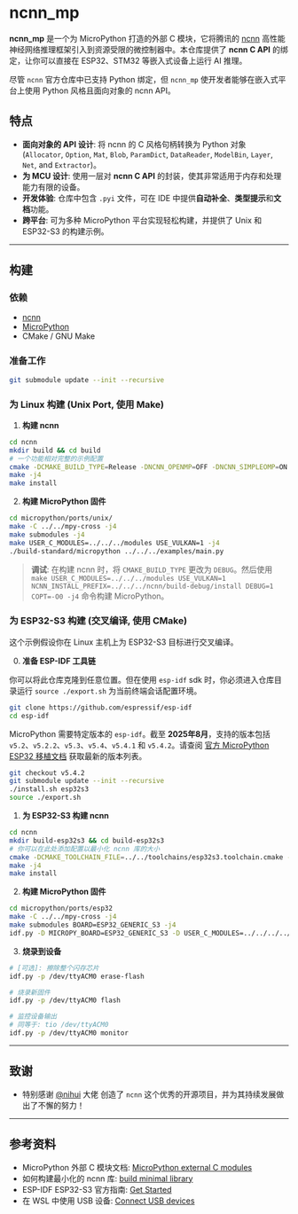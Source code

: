 # ncnn_mp

**ncnn_mp** 是一个为 MicroPython 打造的外部 C 模块，它将腾讯的 [ncnn](https://github.com/Tencent/ncnn) 高性能神经网络推理框架引入到资源受限的微控制器中。本仓库提供了 **ncnn C API** 的绑定，让你可以直接在 ESP32、STM32 等嵌入式设备上运行 AI 推理。

尽管 `ncnn` 官方仓库中已支持 Python 绑定，但 `ncnn_mp` 使开发者能够在嵌入式平台上使用 Python 风格且面向对象的 ncnn API。

## 特点

- **面向对象的 API 设计**: 将 ncnn 的 C 风格句柄转换为 Python 对象 (`Allocator`, `Option`, `Mat`, `Blob`, `ParamDict`, `DataReader`, `ModelBin`, `Layer`, `Net`, and `Extractor`)。
- **为 MCU 设计**: 使用一层对 **ncnn C API** 的封装，使其非常适用于内存和处理能力有限的设备。
- **开发体验**: 仓库中包含 `.pyi` 文件，可在 IDE 中提供**自动补全**、**类型提示**和**文档**功能。
- **跨平台**: 可为多种 MicroPython 平台实现轻松构建，并提供了 Unix 和 ESP32-S3 的构建示例。

---

## 构建

### 依赖

  - [ncnn](https://github.com/Tencent/ncnn)
  - [MicroPython](https://github.com/micropython/micropython)
  - CMake / GNU Make

### 准备工作

```bash
git submodule update --init --recursive
```

### 为 Linux 构建 (Unix Port, 使用 Make)

1.  **构建 ncnn**

```bash
cd ncnn
mkdir build && cd build
# 一个功能相对完整的示例配置
cmake -DCMAKE_BUILD_TYPE=Release -DNCNN_OPENMP=OFF -DNCNN_SIMPLEOMP=ON -DNCNN_VULKAN=ON -DNCNN_BUILD_BENCHMARK=OFF -DCMAKE_EXPORT_COMPILE_COMMANDS=ON -DCMAKE_INSTALL_PREFIX=./install ..
make -j4
make install
```

2.  **构建 MicroPython 固件**

```bash
cd micropython/ports/unix/
make -C ../../mpy-cross -j4
make submodules -j4
make USER_C_MODULES=../../../modules USE_VULKAN=1 -j4
./build-standard/micropython ../../../examples/main.py
```

> **调试**: 在构建 ncnn 时，将 `CMAKE_BUILD_TYPE` 更改为 `DEBUG`。然后使用 `make USER_C_MODULES=../../../modules USE_VULKAN=1 NCNN_INSTALL_PREFIX=../../../ncnn/build-debug/install DEBUG=1 COPT=-O0 -j4` 命令构建 MicroPython。

### 为 ESP32-S3 构建 (交叉编译, 使用 CMake)

这个示例假设你在 Linux 主机上为 ESP32-S3 目标进行交叉编译。

0.  **准备 ESP-IDF 工具链**

你可以将此仓库克隆到任意位置。但在使用 `esp-idf` sdk 时，你必须进入仓库目录运行 `source ./export.sh` 为当前终端会话配置环境。

```bash
git clone https://github.com/espressif/esp-idf
cd esp-idf
```

MicroPython 需要特定版本的 `esp-idf`。截至 **2025年8月**，支持的版本包括 `v5.2`、`v5.2.2`、`v5.3`、`v5.4`、`v5.4.1` 和 `v5.4.2`。请查阅 [官方 MicroPython ESP32 移植文档](https://github.com/micropython/micropython/blob/master/ports/esp32/README.md) 获取最新的版本列表。

```bash
git checkout v5.4.2
git submodule update --init --recursive
./install.sh esp32s3
source ./export.sh
```

1.  **为 ESP32-S3 构建 ncnn**

```bash
cd ncnn
mkdir build-esp32s3 && cd build-esp32s3
# 你可以在此处添加配置以最小化 ncnn 库的大小
cmake -DCMAKE_TOOLCHAIN_FILE=../../toolchains/esp32s3.toolchain.cmake -DCMAKE_EXPORT_COMPILE_COMMANDS=ON -DCMAKE_INSTALL_PREFIX=./install ..
make -j4
make install
```

2.  **构建 MicroPython 固件**

```bash
cd micropython/ports/esp32
make -C ../../mpy-cross -j4
make submodules BOARD=ESP32_GENERIC_S3 -j4
idf.py -D MICROPY_BOARD=ESP32_GENERIC_S3 -D USER_C_MODULES=../../../../modules/ncnn_mp/micropython.cmake -D NCNN_INSTALL_PREFIX=../../../../ncnn/build-esp32s3/install build
```

3.  **烧录到设备**

```bash
# [可选]: 擦除整个闪存芯片
idf.py -p /dev/ttyACM0 erase-flash

# 烧录新固件
idf.py -p /dev/ttyACM0 flash

# 监控设备输出
# 同等于: tio /dev/ttyACM0
idf.py -p /dev/ttyACM0 monitor
```

---

## 致谢

- 特别感谢 [@nihui](https://github.com/nihui) 大佬 创造了 `ncnn` 这个优秀的开源项目，并为其持续发展做出了不懈的努力！

---

## 参考资料
- MicroPython 外部 C 模块文档: [MicroPython external C modules](https://docs.micropython.org/en/latest/develop/cmodules.html)
- 如何构建最小化的 ncnn 库: [build minimal library](https://github.com/Tencent/ncnn/wiki/build-minimal-library)
- ESP-IDF ESP32-S3 官方指南: [Get Started](https://docs.espressif.com/projects/esp-idf/en/stable/esp32s3/get-started/index.html)
- 在 WSL 中使用 USB 设备: [Connect USB devices](https://learn.microsoft.com/en-us/windows/wsl/connect-usb#attach-a-usb-device)